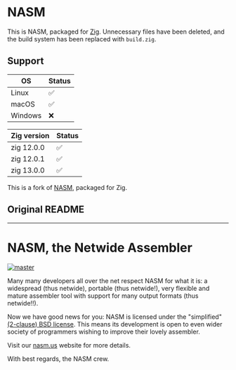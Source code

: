 # NASM

This is NASM, packaged for [Zig](https://ziglang.org/). Unnecessary files
have been deleted, and the build system has been replaced with `build.zig`.

## Support

| OS      | Status |
|---------|--------|
| Linux   | ✅     |
| macOS   | ✅     |
| Windows | ❌     |

| Zig version | Status |
|-------------|--------|
| zig 12.0.0  | ✅     |
| zig 12.0.1  | ✅     |
| zig 13.0.0  | ✅     |

This is a fork of [NASM](https://nasm.us/), packaged for Zig. 

## Original README

----------------------------------------------------------------------------

NASM, the Netwide Assembler
===========================

[![master](https://travis-ci.org/netwide-assembler/nasm.svg?branch=master)](https://travis-ci.org/netwide-assembler/nasm)

Many many developers all over the net respect NASM for what it is:
a widespread (thus netwide), portable (thus netwide!), very flexible
and mature assembler tool with support for many output formats (thus netwide!!).

Now we have good news for you: NASM is licensed under the "simplified"
[(2-clause) BSD license](https://opensource.org/licenses/BSD-2-Clause).
This means its development is open to even wider society of programmers
wishing to improve their lovely assembler.

Visit our [nasm.us](https://www.nasm.us/) website for more details.

With best regards, the NASM crew.
